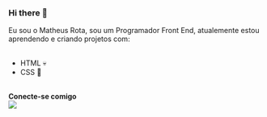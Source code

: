 ### Hi there 👋

Eu sou o Matheus Rota, sou um Programador Front End, atualemente estou aprendendo e criando projetos com:
<br>
<br>

- HTML :skull:
- CSS :art:
<br>
<strong>Conecte-se comigo<strong>
<br>
<a href="https://www.linkedin.com/in/matheus-rota-121462205/"><img src= "https://img.shields.io/badge/LinkedIn-0077B5?style=for-the-badge&logo=linkedin&logoColor=white"/> </a>
